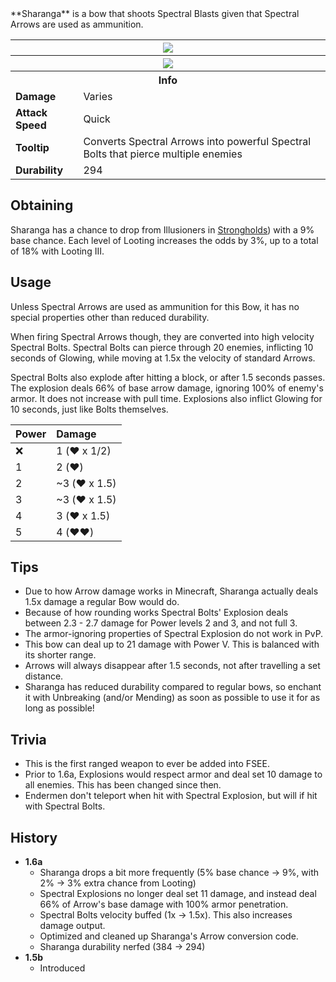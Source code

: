 <div class="result foka-infobox-grid" markdown>
<div markdown class="foka-infobox-text">
**Sharanga** is a bow that shoots Spectral Blasts given that Spectral Arrows are used as ammunition.
</div>
<div class="foka-infobox-table">
  <table id="foka-infobox--item">
	<tr>
		<th colspan="2" class="foka-infobox--top-image"><img src="../../assets/items/sharanga.png"></th>
	</tr>
    <tr>
		<th colspan="2" class="foka-infobox--top-image"><img src="../../assets/items/sharanga_pulling.gif"></th>
	</tr>
	<tr>
		<th colspan="2">Info</th>
	</tr>
	<tr>
		<td><b>Damage</b></td>
		<td>Varies</td>
	</tr>
	<tr>
		<td><b>Attack Speed</b></td>
		<td>Quick</td>
	</tr>
	<tr>
		<td><b>Tooltip</b></td>
		<td>Converts Spectral Arrows into powerful Spectral Bolts that pierce multiple enemies</td>
	</tr>
	<tr>
		<td><b>Durability</b></td>
		<td>294</td>
	</tr>
</table>
</div>
</div>

## Obtaining
Sharanga has a chance to drop from Illusioners in [Strongholds](../structures/stronghold.md)) with a 9% base chance. Each level of Looting increases the odds by 3%, up to a total of 18% with Looting III.

## Usage
Unless Spectral Arrows are used as ammunition for this Bow, it has no special properties other than reduced durability.

When firing Spectral Arrows though, they are converted into high velocity Spectral Bolts. Spectral Bolts can pierce through 20 enemies, inflicting 10 seconds of Glowing, while moving at 1.5x the velocity of standard Arrows.

Spectral Bolts also explode after hitting a block, or after 1.5 seconds passes. The explosion deals 66% of base arrow damage, ignoring 100% of enemy's armor. It does not increase with pull time. Explosions also inflict Glowing for 10 seconds, just like Bolts themselves.

| Power | Damage |
| :--- | :--- |
| :x: | 1 (:heart: x 1/2) |
| 1 | 2 (:heart:) |
| 2 | ~3 (:heart: x 1.5) |
| 3 | ~3 (:heart: x 1.5) |
| 4 | 3 (:heart: x 1.5) |
| 5 | 4 (:heart::heart:) |

## Tips
- Due to how Arrow damage works in Minecraft, Sharanga actually deals 1.5x damage a regular Bow would do.
- Because of how rounding works Spectral Bolts' Explosion deals between 2.3 - 2.7 damage for Power levels 2 and 3, and not full 3.
- The armor-ignoring properties of Spectral Explosion do not work in PvP.
- This bow can deal up to 21 damage with Power V. This is balanced with its shorter range.
- Arrows will always disappear after 1.5 seconds, not after travelling a set distance.
- Sharanga has reduced durability compared to regular bows, so enchant it with Unbreaking (and/or Mending) as soon as possible to use it for as long as possible!

## Trivia
- This is the first ranged weapon to ever be added into FSEE.
- Prior to 1.6a, Explosions would respect armor and deal set 10 damage to all enemies. This has been changed since then.
- Endermen don't teleport when hit with Spectral Explosion, but will if hit with Spectral Bolts. 

## History
- **1.6a**
	- Sharanga drops a bit more frequently (5% base chance -> 9%,  with 2% -> 3% extra chance from Looting)
	- Spectral Explosions no longer deal set 11 damage, and instead deal 66% of Arrow's base damage with 100% armor penetration.
	- Spectral Bolts velocity buffed (1x -> 1.5x). This also increases damage output.
	- Optimized and cleaned up Sharanga's Arrow conversion code.
	- Sharanga durability nerfed (384 -> 294)
- **1.5b**
	- Introduced
